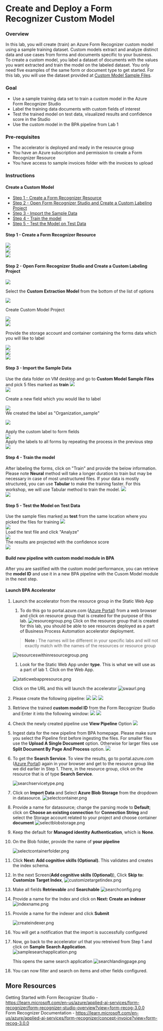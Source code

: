 # Create and Deploy a Form Recognizer Custom Model

### Overview
In this lab, you will create (train) an Azure Form Recognizer custom model using a sample training dataset. Custom models extract and analyze distinct data and use cases from forms and documents specific to your business. To create a custom model, you label a dataset of documents with the values you want extracted and train the model on the labeled dataset. You only need five examples of the same form or document type to get started. For this lab, you will use the dataset provided at [Custom Model Sample Files](/SampleInvoices/SampleInvoices/Custom%20Model%20Sample).


### Goal
* Use a sample training data set to train a custom model in the Azure Form Recognizer Studio
* Label the training data documents with custom fields of interest 
* Test the trained model on test data, visualized results and confidence score in the Studio
* Use the custom model in the BPA pipeline from Lab 1 


### Pre-requisites
* The accelerator is deployed and ready in the resource group
* You have an Azure subscription and permission to create a Form Recognizer Resource
* You have access to sample invoices folder with the invoices to upload


### Instructions

#### Create a Custom Model  
- [Step 1 - Create a Form Recognizer Resource](#step-1---create-a-form-recognizer-resource)  
- [Step 2 - Open Form Recognizer Studio and Create a Custom Labeling Project ](#step-2---open-form-recognizer-studio-and-create-a-custom-labeling-project)  
- [Step 3 - Import the Sample Data](#step-3---import-the-sample-data)  
- [Step 4 - Train the model](#step-4---train-the-model)  
- [Step 5 - Test the Model on Test Data](#step-5---test-the-model-on-test-data)   

#### Step 1 - Create a Form Recognizer Resource  
![](images/step1a-create-form-rec-resource.png)  
![](images/step1b-create-form-rec-resource.png)  
![](images/step1c-create-form-rec-resource.png)  

#### Step 2 - Open Form Recognizer Studio and Create a Custom Labeling Project 

![](images/step2a-Create-custom-labeling-project.png)  

Select the **Custom Extraction Model** from the bottom of the list of options

![](images/step2b-Create-custom-labeling-project.png)  

Create Custom Model Project  

![](images/step2c-Create-custom-labeling-project.png)  
![](images/customermodelprojectcreation.png)  

Provide the storage account and container containing the forms data which you will like to label  

![](images/step2e-Create-custom-labeling-project.png)  
![](images/step2f-Create-custom-labeling-project.png)  
![](images/step2g-Create-custom-labeling-project.png)  

#### Step 3 - Import the Sample Data  
Use the data folder on VM desktop and go to **Custom Model Sample Files** and pick 5 files marked as **train**
![](images/step3a-import-sample-data.png)  
![](images/step3b-import-sample-data.png)  

Create a new field which you would like to label  

![](images/step3c-import-sample-data.png)  
We created the label as "Organization_sample"  

![](images/step3d-import-sample-data.png)  

Apply the custom label to form fields  
![](images/step3e-import-sample-data.png)  
Apply the labels to all forms by repeating the process in the previous step  
![](images/step3f-import-sample-data.png)  
#### Step 4 - Train the model 
After labeling the forms, click on "Train" and provide the below information. Please note **Neural** method will take a longer duration to train but may be necessary in case of most unstructured files. If your data is mostly structured, you can use **Tabular** to make the training faster. For this workshop, we will use Tabular method to train the model.
![](images/step4a-train-the-model.png)  
![](images/step4b-train-the-model.png)  
#### Step 5 - Test the Model on Test Data
Use the sample files marked as **test** from the same location where you picked the files for training
![](images/step5a-test-the-model.png)  
![](images/step5b-test-the-model.png)  
Load the test file and click "Analyze"  
![](images/step5c-test-the-model.png)  
The results are projected with the confidence score  
![](images/step5d-test-the-model.png)  


#### Build new pipeline with custom model module in BPA  
After you are sastified with the custom model performance, you can retrieve the **model ID** and use it in a new BPA pipeline with the Cusom Model module in the next step.

#### Launch BPA Accelerator 
1. Launch the accelerator from the resource group in the Static Web App
   1. To do this go to portal.azure.com ([Azure Portal](portal.azure.com)) from a web browser and click on resource group that is created for the purpose of this lab.
   ![resourcegroup.png](/images/resourcegroup.png)
    Click on the resource group that is created for this lab, you should be able to see resources deployed as a part of Business Process Automation accelerator deployment.
    
    > **Note :** The names will be different in your specific labs and will not exactly match with the names of the resources or resource group

    ![resourceswithinresourcegroup.png](/images/resourceswithinresourcegroup.png)

    1. Look for the Static Web App under **type**. This is what we will use as a part of lab 1. Click on the Web App.
    
    ![staticwebappresource.png](/images/staticwebappresource.png)

    Click on the URL and this will launch the accelerator
    ![swaurl.png](/images/swaurl.png)

1. Please create the following pipeline:
![](images/step6a-deploy-custom-model.png) 
![](images/step6b-deploy-custom-model.png) 
![](images/step6c-deploy-custom-model.png) 

1. Retrieve the trained **custom model ID** from the Form Recognizer Studio and Enter it into the following window:
![](images/step6d-deploy-custom-model.png) 
![](images/step6e-deploy-custom-model.png) 

1. Check the newly created pipeline use **View Pipeline** Option
![](images/step6f-deploy-custom-model.png) 

1. Ingest data for the new pipeline from BPA homepage. Please make sure you select the Pipeline first before ingesting the files. For smaller files use the **Upload A Single Document** option. Otherwise for larger files use **Split Document By Page And Process** option.
![](images/step6g-deploy-custom-model.png) 


1. To get the **Search Service**. To view the results, go to portal.azure.com ([Azure Portal](portal.azure.com)) again in your browser and get to the resource group like we did earlier in Step 1. There, in the resource group, click on the resource that is of type **Search Service**. 
    
    ![searchservicetype.png](/images/searchservicetype.png)

1. Click on **Import Data** and Select **Azure Blob Storage** from the dropdown in datasource.
    ![selectcontainer.png](/images/selectcontainer.png)

1. Provide a name for datasource; change the parsing mode to **Default**; click on **Choose an existing connection**  for **Connection String** and select the Storage account related to your project and choose container **document**
    ![selectblobstorage.png](/images/selectblobstorage.png)

1. Keep the default for **Managed identity Authentication**, which is **None**.  

1. On the Blob folder, provide the name of **your pipeline**
    
    ![selectcontainerfolder.png](/images/selectcontainerfolder.png)

1. Click **Next: Add cognitive skills (Optional)**. This validates and creates the index schema. 

1. In the next Screen(**Add cognitive skills (Optional)**), Click **Skip to: Customize Target Index**, 
      ![customizetargetindex.png](/images/customizetargetindex.png)

1. Make all fields **Retrievable** and **Searchable**
    ![searchconfig.png](/images/searchconfig.png)

1. Provide a name for the Index and click on **Next: Create an indexer**
    ![indexname.png](/images/indexname.png)

1. Provide a name for the indexer and click **Submit**
    
    ![createindexer.png](/images/createindexer.png)

1. You will get a notification that the import is successfully configured

1. Now, go back to the accelerator url that you retreived from Step 1 and click on **Sample Search Application**.  
    ![samplesearchapplication.png](/images/samplesearchapplication.png)

    This opens the same search application
     ![searchlandingpage.png](/images/searchlandingpage.png)

1. You can now filter and search on items and other fields configured.
## More Resources  
Getting Started with Form Recognizer Studio - https://learn.microsoft.com/en-us/azure/applied-ai-services/form-recognizer/form-recognizer-studio-overview?view=form-recog-3.0.0  
Form Recognizer Documentation - https://learn.microsoft.com/en-us/azure/applied-ai-services/form-recognizer/concept-invoice?view=form-recog-3.0.0

